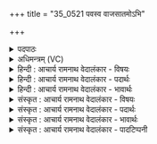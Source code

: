 +++
title = "35_0521 पवस्व वाजसातमोऽभि"

+++
<details><summary>पदपाठः</summary>

प꣡व꣢꣯स्व। वा꣣जसा꣡त꣢मः। वा꣣ज। सा꣡त꣢꣯मः। अ꣣भि꣢। वि꣡श्वा꣢꣯नि। वा꣡र्या꣢꣯। त्वम्। स꣣मुद्रः꣢। स꣣म्। उद्रः꣢। प्र꣣थमे꣢। वि꣡ध꣢꣯र्मन्। वि। ध꣣र्मन्। देवे꣡भ्यः꣢। सो꣣म। मत्सरः꣢। ५२१।
</details>

<details><summary>अधिमन्त्रम् (VC)</summary>

- पवमानः सोमः
- सप्तर्षयः
- बृहती
- मध्यमः
- पावमानं काण्डम्
</details>

<details><summary>हिन्दी : आचार्य रामनाथ वेदालंकार - विषयः</summary>

अगले मन्त्र में सोम नाम से परमात्मा वा राजा से प्रार्थना की गयी है।
</details>

<details><summary>हिन्दी : आचार्य रामनाथ वेदालंकार - पदार्थः</summary>

पदार्थान्वय -  हे (सोम) ऐश्वर्यशाली जगदीश्वर वा राजन् ! (वाजसातमः) ऐश्वर्यों के अतिशय दानी आप (विश्वानि) सब (वार्या) वरणीय ऐश्वर्यों को (अभिपवस्व) प्राप्त कराइये। (त्वम्) आप (समुद्रः) परमेश्वरोचित वा राजोचित बल, वीर्य आदि के समुद्र हो। आप (प्रथमे) श्रेष्ठ (विधर्मन्) विशिष्ट जगद्धारण-यज्ञ में वा प्रजापालन-यज्ञ में (देवेभ्यः) विद्वानों के लिए (मत्सरः) आनन्ददायक होवो ॥११॥
</details>

<details><summary>हिन्दी : आचार्य रामनाथ वेदालंकार - भावार्थः</summary>

भावार्थ -  जैसे जगदीश्वर जगत् में सब ऐश्वर्यों को देनेवाला है, वैसे राष्ट्र में राजा प्रजाओं को ऐश्वर्य प्रदान करे ॥११॥
</details>

<details><summary>संस्कृत : आचार्य रामनाथ वेदालंकार - विषयः</summary>

अथ सोमनाम्ना परमात्मानं राजानं वा प्रार्थयते।
</details>

<details><summary>संस्कृत : आचार्य रामनाथ वेदालंकार - पदार्थः</summary>

पदार्थान्वय -  हे (सोम) ऐश्वर्यशालिन् जगदीश्वर राजन् वा ! (वाजसातमः) ऐश्वर्याणां दातृतमः त्वम्। वाजान् अन्नधनबलादीन् सनोतीति वाजसाः, अतिशयेन वाजसाः वाजसातमः। वाजोपपदात् सनोतेः ‘जनसनखनक्रमगमो विट्। अ० ३।२।६७’ इति विट् प्रत्ययः, ‘विड्वनोरनुनासिकस्यात्। अ० ६।४।४१’ इति नकारस्याकारादेशः। (विश्वानि) सर्वाणि (वार्या) वरणीयानि ऐश्वर्याणि (अभिपवस्व) अभिप्रापय। (त्वम्) परमेश्वरो राजा वा (समुद्रः) परमेश्वरोचितानां राजोचितानां वा बलवीर्यादीनां पारावारः असि। त्वम् (प्रथमे) श्रेष्ठे (विधर्मन्२) विधर्मणि विशिष्टे जगद्धारणयज्ञे प्रजापालनयज्ञे वा। अत्र ‘सुपां सुलुक्०’ अ० ७।१।३९ इति सप्तम्या लुक्। (देवेभ्यः) विद्वद्भ्यः (मत्सरः) आनन्दप्रदः, भवेति शेषः ॥११॥
</details>

<details><summary>संस्कृत : आचार्य रामनाथ वेदालंकार - भावार्थः</summary>

भावार्थ -  यथा जगदीश्वरो जगति सर्वेषामैश्वर्याणां दातास्ति, तथा राष्ट्रे नृपतिः प्रजाभ्यः ऐश्वर्याणि प्रयच्छेत् ॥११॥
</details>

<details><summary>संस्कृत : आचार्य रामनाथ वेदालंकार - पादटिप्पनी</summary>

टिप्पनी -   १. ऋ० ९।१०७।२३ “पवस्व वाजसातयेऽभि विश्वानि काव्या। त्वं समुद्रं प्रथमो विधारयो देवेभ्यः सोम मत्सरः ॥” इति पाठः। २. विधर्मन् विधर्मणि विविधकर्मधारणे—इति वि०। विधारके यज्ञे—इति भ०। ‘विधर्मन् विशेषेण पोषक’—इति सायणीये व्याख्याने तु स्वरो न सङ्गच्छते।
</details>